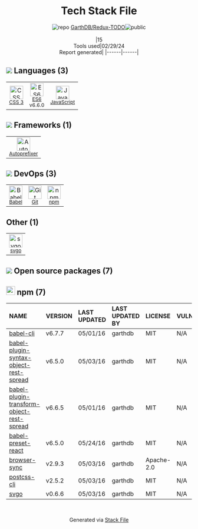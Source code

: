 <!--
&lt;--- Readme.md Snippet without images Start ---&gt;
## Tech Stack
GarthDB/Redux-TODO is built on the following main stack:

- [ES6](http://www.ecma-international.org/ecma-262/6.0/) – Languages
- [JavaScript](https://developer.mozilla.org/en-US/docs/Web/JavaScript) – Languages
- [Autoprefixer](https://github.com/postcss/autoprefixer) – CSS Pre-processors / Extensions
- [Babel](http://babeljs.io/) – JavaScript Compilers

Full tech stack [here](/techstack.md)

&lt;--- Readme.md Snippet without images End ---&gt;

&lt;--- Readme.md Snippet with images Start ---&gt;
## Tech Stack
GarthDB/Redux-TODO is built on the following main stack:

- <img width='25' height='25' src='https://img.stackshare.io/service/4109/16407404782_8b9c57eab3.jpg' alt='ES6'/> [ES6](http://www.ecma-international.org/ecma-262/6.0/) – Languages
- <img width='25' height='25' src='https://img.stackshare.io/service/1209/javascript.jpeg' alt='JavaScript'/> [JavaScript](https://developer.mozilla.org/en-US/docs/Web/JavaScript) – Languages
- <img width='25' height='25' src='https://img.stackshare.io/service/2202/72d087642cfce6fef6f2dabec5bf49e8_400x400.png' alt='Autoprefixer'/> [Autoprefixer](https://github.com/postcss/autoprefixer) – CSS Pre-processors / Extensions
- <img width='25' height='25' src='https://img.stackshare.io/service/2739/-1wfGjNw.png' alt='Babel'/> [Babel](http://babeljs.io/) – JavaScript Compilers

Full tech stack [here](/techstack.md)

&lt;--- Readme.md Snippet with images End ---&gt;
-->
<div align="center">

# Tech Stack File
![](https://img.stackshare.io/repo.svg "repo") [GarthDB/Redux-TODO](https://github.com/GarthDB/Redux-TODO)![](https://img.stackshare.io/public_badge.svg "public")
<br/><br/>
|15<br/>Tools used|02/29/24 <br/>Report generated|
|------|------|
</div>

## <img src='https://img.stackshare.io/languages.svg'/> Languages (3)
<table><tr>
  <td align='center'>
  <img width='36' height='36' src='https://img.stackshare.io/service/6727/css.png' alt='CSS 3'>
  <br>
  <sub><a href="https://developer.mozilla.org/en-US/docs/Web/CSS/CSS3">CSS 3</a></sub>
  <br>
  <sub></sub>
</td>

<td align='center'>
  <img width='36' height='36' src='https://img.stackshare.io/service/4109/16407404782_8b9c57eab3.jpg' alt='ES6'>
  <br>
  <sub><a href="http://www.ecma-international.org/ecma-262/6.0/">ES6</a></sub>
  <br>
  <sub>v6.6.0</sub>
</td>

<td align='center'>
  <img width='36' height='36' src='https://img.stackshare.io/service/1209/javascript.jpeg' alt='JavaScript'>
  <br>
  <sub><a href="https://developer.mozilla.org/en-US/docs/Web/JavaScript">JavaScript</a></sub>
  <br>
  <sub></sub>
</td>

</tr>
</table>

## <img src='https://img.stackshare.io/frameworks.svg'/> Frameworks (1)
<table><tr>
  <td align='center'>
  <img width='36' height='36' src='https://img.stackshare.io/service/2202/72d087642cfce6fef6f2dabec5bf49e8_400x400.png' alt='Autoprefixer'>
  <br>
  <sub><a href="https://github.com/postcss/autoprefixer">Autoprefixer</a></sub>
  <br>
  <sub></sub>
</td>

</tr>
</table>

## <img src='https://img.stackshare.io/devops.svg'/> DevOps (3)
<table><tr>
  <td align='center'>
  <img width='36' height='36' src='https://img.stackshare.io/service/2739/-1wfGjNw.png' alt='Babel'>
  <br>
  <sub><a href="http://babeljs.io/">Babel</a></sub>
  <br>
  <sub></sub>
</td>

<td align='center'>
  <img width='36' height='36' src='https://img.stackshare.io/service/1046/git.png' alt='Git'>
  <br>
  <sub><a href="http://git-scm.com/">Git</a></sub>
  <br>
  <sub></sub>
</td>

<td align='center'>
  <img width='36' height='36' src='https://img.stackshare.io/service/1120/lejvzrnlpb308aftn31u.png' alt='npm'>
  <br>
  <sub><a href="https://www.npmjs.com/">npm</a></sub>
  <br>
  <sub></sub>
</td>

</tr>
</table>

## Other (1)
<table><tr>
  <td align='center'>
  <img width='36' height='36' src='https://img.stackshare.io/service/8443/2473585.png' alt='svgo'>
  <br>
  <sub><a href="https://github.com/svg/svgo">svgo</a></sub>
  <br>
  <sub></sub>
</td>

</tr>
</table>


## <img src='https://img.stackshare.io/group.svg' /> Open source packages (7)</h2>

## <img width='24' height='24' src='https://img.stackshare.io/service/1120/lejvzrnlpb308aftn31u.png'/> npm (7)

|NAME|VERSION|LAST UPDATED|LAST UPDATED BY|LICENSE|VULNERABILITIES|
|:------|:------|:------|:------|:------|:------|
|[babel-cli](https://www.npmjs.com/babel-cli)|v6.7.7|05/01/16|garthdb |MIT|N/A|
|[babel-plugin-syntax-object-rest-spread](https://www.npmjs.com/babel-plugin-syntax-object-rest-spread)|v6.5.0|05/03/16|garthdb |MIT|N/A|
|[babel-plugin-transform-object-rest-spread](https://www.npmjs.com/babel-plugin-transform-object-rest-spread)|v6.6.5|05/01/16|garthdb |MIT|N/A|
|[babel-preset-react](https://www.npmjs.com/babel-preset-react)|v6.5.0|05/24/16|garthdb |MIT|N/A|
|[browser-sync](https://www.npmjs.com/browser-sync)|v2.9.3|05/03/16|garthdb |Apache-2.0|N/A|
|[postcss-cli](https://www.npmjs.com/postcss-cli)|v2.5.2|05/03/16|garthdb |MIT|N/A|
|[svgo](https://www.npmjs.com/svgo)|v0.6.6|05/03/16|garthdb |MIT|N/A|

<br/>
<div align='center'>

Generated via [Stack File](https://github.com/marketplace/stack-file)
